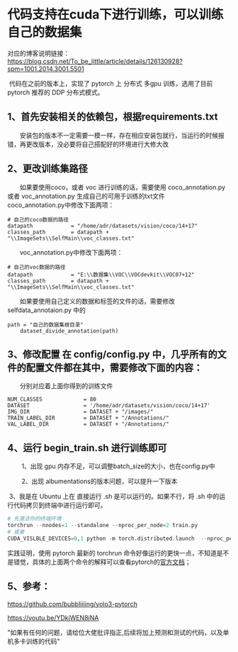 # 代码支持在cuda下进行训练，可以训练自己的数据集

对应的博客说明链接：https://blog.csdn.net/To_be_little/article/details/126130928?spm=1001.2014.3001.5501

​		代码在之前的版本上，实现了 pytorch 上 分布式 多gpu 训练，选用了目前 pytorch 推荐的 DDP 分布式模式。

## 1、首先安装相关的依赖包，根据requirements.txt
&emsp;&emsp;安装包的版本不一定需要一模一样，存在相应安装包就行，当运行的时候报错，再更改版本，没必要将自己搭配好的环境进行大修大改

## 2、更改训练集路径
&emsp;&emsp;如果要使用coco，或者 voc 进行训练的话，需要使用 coco_annotation.py 或者 voc_annotation.py 生成自己的可用于训练的txt文件
&emsp;&emsp;coco_annotation.py中修改下面两项：
```
# 自己的coco数据的路径
datapath            = "/home/adr/datasets/vision/coco/14+17"
classes_path        = datapath + "\\ImageSets\\SelfMain\\voc_classes.txt"
```
&emsp;&emsp;voc_annotation.py中修改下面两项：
```
# 自己的voc数据的路径
datapath            = "E:\\数据集\\VOC\\VOCdevkit\\VOC07+12"
classes_path        = datapath + "\\ImageSets\\SelfMain\\voc_classes.txt"
```
&emsp;&emsp;如果要使用自己定义的数据和标签的文件的话，需要修改 selfdata_annotaion.py 中的
```
path = "自己的数据集根目录"
    dataset_divide_annotation(path)
```
## 3、修改配置 在 config/config.py 中，几乎所有的文件的配置文件都在其中，需要修改下面的内容：
&emsp;&emsp;分别对应着上面你得到的训练文件
```
NUM_CLASSES             = 80
DATASET                 = '/home/adr/datasets/vision/coco/14+17'
IMG_DIR                 = DATASET + "/images/"
TRAIN_LABEL_DIR         = DATASET + "/Annotations/"
VAL_LABEL_DIR           = DATASET + "/Annotations/"
```
## 4、运行 begin_train.sh 进行训练即可

&emsp;&emsp; 1、出现 gpu 内存不足，可以调整batch_size的大小，也在config.py中

&emsp;&emsp; 2、出现 albumentations的版本问题，可以提升一下版本

​		 3、我是在 Ubuntu 上在 直接运行 .sh 是可以运行的。如果不行，将 .sh 中的运行代码拷贝到终端中进行运行即可。

```python
# 先激活你的终端环境
torchrun --nnodes=1 --standalone --nproc_per_node=2 train.py
# 或者
CUDA_VISLBLE_DEVICES=0,1 python -m torch.distributed.launch  --nproc_per_node=2 train.py
```

实践证明，使用 pytorch 最新的 torchrun 命令好像运行的更快一点，不知道是不是错觉，具体的上面两个命令的解释可以查看pytorch的[官方文档](https://pytorch.org/docs/stable/elastic/run.html)；

## 5、参考：

https://github.com/bubbliiiing/yolo3-pytorch

https://youtu.be/YDkjWEN8jNA

"如果有任何的问题，请给位大佬批评指正,后续将加上预测和测试的代码，以及单机多卡训练的代码"